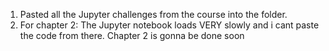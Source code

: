 1) Pasted all the Jupyter challenges from the course into the folder.
2) For chapter 2: The Jupyter notebook loads VERY slowly and i cant paste the code from there. Chapter 2 is gonna be done soon

